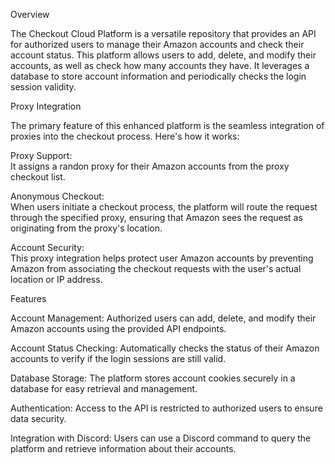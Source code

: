 Overview

The Checkout Cloud Platform is a versatile repository that provides an API for authorized users to manage their Amazon accounts and check their account status. This platform allows users to add, delete, and modify their accounts, as well as check how many accounts they have. It leverages a database to store account information and periodically checks the login session validity.

Proxy Integration

The primary feature of this enhanced platform is the seamless integration of proxies into the checkout process. Here's how it works:

Proxy Support:  
It assigns a randon proxy for their Amazon accounts from the proxy checkout list.

Anonymous Checkout:  
When users initiate a checkout process, the platform will route the request through the specified proxy, ensuring that Amazon sees the request as originating from the proxy's location.

Account Security:  
This proxy integration helps protect user Amazon accounts by preventing Amazon from associating the checkout requests with the user's actual location or IP address.


Features

Account Management: Authorized users can add, delete, and modify their Amazon accounts using the provided API endpoints.

Account Status Checking: Automatically checks the status of their Amazon accounts to verify if the login sessions are still valid.

Database Storage: The platform stores account cookies securely in a database for easy retrieval and management.

Authentication: Access to the API is restricted to authorized users to ensure data security.

Integration with Discord: Users can use a Discord command to query the platform and retrieve information about their accounts.
